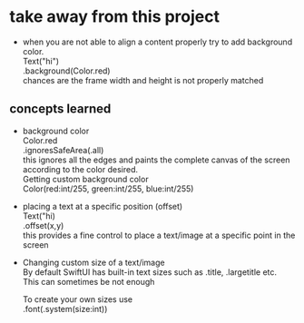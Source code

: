 # take away from this project

- when you are not able to align a content properly try to add background color.<br/>
  Text("hi")<br/>
  .background(Color.red)<br/>
  chances are the frame width and height is not properly matched<br/>

## concepts learned

- background color<br/>
  Color.red <br/>
  .ignoresSafeArea(.all)<br/>
  this ignores all the edges and paints the complete canvas of the screen according to the color desired.<br/>
  Getting custom background color<br/>
  Color(red:int/255, green:int/255, blue:int/255)<br/>

- placing a text at a specific position (offset)<br/>
  Text("hi)<br/>
  .offset(x,y)<br/>
  this provides a fine control to place a text/image at a specific point in the screen<br/>

- Changing custom size of a text/image<br/>
  By default SwiftUI has built-in text sizes such as .title, .largetitle etc.<br/>
  This can sometimes be not enough<br/>

  To create your own sizes use<br/>
  .font(.system(size:int))<br/>
